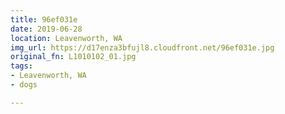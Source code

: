```yaml
---
title: 96ef031e
date: 2019-06-28
location: Leavenworth, WA
img_url: https://d17enza3bfujl8.cloudfront.net/96ef031e.jpg
original_fn: L1010102_01.jpg
tags:
- Leavenworth, WA
- dogs

---
```

